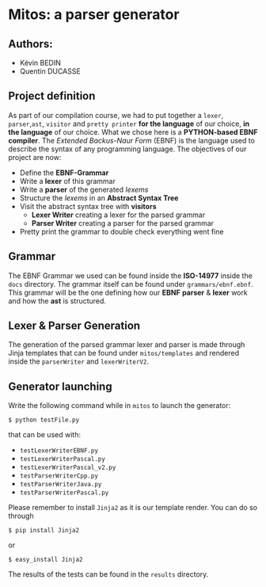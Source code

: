 # Mitos: a parser generator

## Authors:
- Kévin BEDIN
- Quentin DUCASSE

## Project definition

As part of our compilation course, we had to put together a `lexer`, `parser`,`ast`, `visitor` and `pretty printer` **for the language** of our choice, **in the language** of our choice. What we chose here is a **PYTHON-based EBNF compiler**. The *Extended Backus-Naur Form* (EBNF) is the language used to describe the syntax of any programming language. The objectives of our project are now:
* Define the **EBNF-Grammar**
* Write a **lexer** of this grammar
* Write a **parser** of the generated *lexems*
* Structure the *lexems* in an **Abstract Syntax Tree**
* Visit the abstract syntax tree with **visitors**
  * **Lexer Writer** creating a lexer for the parsed grammar
  * **Parser Writer** creating a parser for the parsed grammar
* Pretty print the grammar to double check everything went fine

## Grammar

The EBNF Grammar we used can be found inside the **ISO-14977** inside the `docs` directory. The grammar itself can be found under `grammars/ebnf.ebnf`. This grammar will be the one defining how our **EBNF** **parser** & **lexer** work and how the **ast** is structured.

## Lexer & Parser Generation

The generation of the parsed grammar lexer and parser is made through Jinja templates that can be found under `mitos/templates` and rendered inside the `parserWriter` and `lexerWriterV2`.

## Generator launching

Write the following command while in `mitos` to launch the generator:
```
$ python testFile.py
```

that can be used with:
* `testLexerWriterEBNF.py`
* `testLexerWriterPascal.py`
* `testLexerWriterPascal_v2.py`
* `testParserWriterCpp.py`
* `testParserWriterJava.py`
* `testParserWriterPascal.py`

Please remember to install `Jinja2` as it is our template render.
You can do so through
```
$ pip install Jinja2
```
or
```
$ easy_install Jinja2
```

The results of the tests can be found in the `results` directory.
